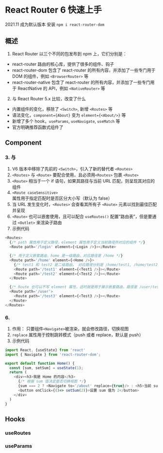 # React Router 6 快速上手
  2021.11 成为默认版本
  安装 `npm i react-router-dom`

## 概述
1. React Router 以三个不同的包发布到 npm 上，它们分别是：
  - react-router 路由的核心库，提供了很多的组件、钩子
  - react-router-dom 包含了 react-router 的所有内容，并添加了一些专门用于 DOM 的组件，例如 `<BrowserRouter>` 等
  - react-router-native 包含了 react-router 的所有内容，并添加了一些专门用于 ReactNative 的 API，例如 `<NativeRouter>` 等
2. 与 React Router 5.x 比较，改变了什么
  - 内置组件的变化，移除了 `<Switch>`, 新增 `<Routes>` 等
  - 语法变化，`component={About}` 变为 `element={<About/>}` 等
  - 新增了多个 hook，`useParams`, `useNavigate`, `useMatch` 等
  - 官方明确推荐函数式组件了


## Component

### 3. <Routes> 与 <Route>
1. V6 版本中移除了先前的 `<Switch>`，引入了新的替代者 `<Routes>`
2. `<Routes>` 与 `<Route>` 要配合使用，且必须用`<Routes>` 包裹 `<Route>`
3. `<Route>` 相当于一个 if 语句，如果其路径与当前 URL 匹配，则呈现其对应的组件
4. `<Route caseSensitive>` 属性用于指定匹配时是否区分大小写（默认为 false）
5. 当 URL 发生变化时，`<Routes>` 会查看其所有子 `<Route>` 元素以找到最佳匹配并呈现
6. `<Route>` 也可以嵌套使用，且可以配合 `useRoutes()` 配置“路由表”，但是要通过 `<Outlet>` 来渲染子路由
7. 示例代码
```javascript
<Routes>
  {/* path 属性用于定义路径，element 属性用于定义当前路径所对应的组件 */}
  <Route path='/login' element={<Login />}></Route>

  {/* 用于定义嵌套路由，home 是一级路由，对应路径是 /home */}
  <Route path='/home' element={<Home />}>
    {/* test1 和 test2 是二级路由， 对应路径分别是 /home/test1, /home/test2 */}
    <Route path='/test1' element={<Test1 />}></Route>
    <Route path='/test2' element={<Test2 />}></Route>
  </Route>

  {/* Route 也可以不写 element 属性，这时就是用于展示嵌套路由，路径是 /user/test3 */}
  <Route path='/user'>
    <Route path='/test3' element={<Test3 />}></Route>
  </Route>
</Routes>
```

### 6. <Navigate>
1. 作用： 只要组件`<Navigate>`被渲染，就会修改路径，切换视图
2. `replace` 属性用于控制跳转模式（push 或者 replace，默认是 push）
3. 示例代码
```javascript
import React, {useState} from 'react'
import { Navigate } from 'react-router-dom';

export default function Home() {
  const [sum, setSum] = useState(1);
  return (
    <div><h3>我是 Home 的内容</h3>
      {/* 根据 sum 值决定是否切换视图 */}
      {sum === 2 ? <Navigate to='/about' replace={true}/> : <h5>当前 sum 值为： {sum}</h5>}
      <button onClick={()=> setSum(2)}>设置 sum 值为 2</button>
    </div>
  )
}
```


## Hooks

### useRoutes


### useParams
